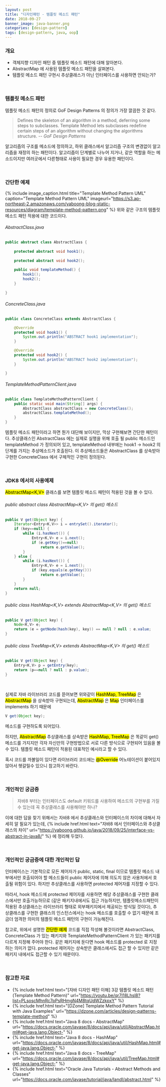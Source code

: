```yaml
---
layout: post
title: "디자인패턴 - 템플릿 메소드 패턴"
date: 2018-09-27
banner_image: java-banner.png
categories: [design-pattern]
tags: [design-pattern, java, oop]
---
```


### 개요
* 객체지향 디자인 패턴 중 템플릿 메소드 패턴에 대해 알아본다.
* AbstractMap 에 사용된 템플릿 메소드 패턴을 살펴본다.
* 템플릿 메소드 패턴 구현시 추상클래스가 아닌 인터페이스를 사용하면 안되는가?
<!--more-->

<br/>

### 템플릿 메소드 패턴
템플릿 메소드 패턴의 정의로 GoF Design Patterns 의 정의가 가장 깔끔한 것 같다.

> Defines the skeleton of an algorithm in a method, deferring some steps to subclasses. 
Template Method lets subclasses redefine certain steps of an algorithm without changing the algorithms structure.
<cite> -- GoF Design Patterns </cite>

알고리즘의 구조를 메소드에 정의하고, 하위 클래스에서 알고리즘 구조의 변경없이 알고리즘을 재정의 하는 패턴이다.
알고리즘이 단계별로 나누어 지거나, 같은 역할을 하는 메소드이지만 여러곳에서 다른형태로 사용이 필요한 경우 유용한 패턴이다.

<br/>

### 간단한 예제
{% include image_caption.html title="Template Method Pattern UML" caption="Template Method Pattern UML" imageurl="https://s3.ap-northeast-2.amazonaws.com/yaboong-blog-static-resources/diagram/template-method-pattern.png" %}
위와 같은 구조의 템플릿 메소드 패턴 적용에 대한 코드이다.
###### AbstractClass.java
```java
public abstract class AbstractClass {
    
    protected abstract void hook1();
    
    protected abstract void hook2();
    
    public void templateMethod() {
        hook1();
        hook2();
    }
    
}
```

###### ConcreteClass.java
```java
public class ConcreteClass extends AbstractClass {

    @Override
    protected void hook1() {
        System.out.println("ABSTRACT hook1 implementation");
    }

    @Override
    protected void hook2() {
        System.out.println("ABSTRACT hook2 implementation");
    }

}
```

###### TemplateMethodPatternClient.java
```java
public class TemplateMethodPatternClient {
    public static void main(String[] args) {
        AbstractClass abstractClass = new ConcreteClass();
        abstractClass.templateMethod();
    }
}
```

템플릿 메소드 패턴이라고 하면 뭔가 대단해 보이지만, 막상 구현해보면 간단한 패턴이다.
추상클래스인 AbstractClass 에는 실제로 실행을 위해 호출 될 public 메소드인 templateMethod 가 정의되어 있고,
templateMethod 내부에는 hook1 -> hook2 의 단계를 가지는 추상메소드가 호출된다. 
이 추상메소드들은 AbstractClass 를 상속받아 구현한 ConcreteClass 에서 구체적인 구현이 정의된다.

<br/>

### JDK8 에서의 사용예제
<mark>AbstractMap<K,V></mark> 클래스를 보면 템플릿 메소드 패턴이 적용된 것을 볼 수 있다.

###### public abstract class AbstractMap<K,V> 의 get() 메소드
```java
public V get(Object key) {
    Iterator<Entry<K,V>> i = entrySet().iterator();
    if (key==null) {
        while (i.hasNext()) {
            Entry<K,V> e = i.next();
            if (e.getKey()==null)
                return e.getValue();
        }
    } else {
        while (i.hasNext()) {
            Entry<K,V> e = i.next();
            if (key.equals(e.getKey()))
                return e.getValue();
        }
    }
    return null;
}
```

###### public class HashMap<K,V> extends AbstractMap<K,V> 의 get() 메소드
```java
public V get(Object key) {
    Node<K,V> e;
    return (e = getNode(hash(key), key)) == null ? null : e.value;
}
```

###### public class TreeMap<K,V> extends AbstractMap<K,V> 의 get() 메소드
```java
public V get(Object key) {
    Entry<K,V> p = getEntry(key);
    return (p==null ? null : p.value);
}
```

<br/>

실제로 자바 라이브러리 코드를 뜯어보면 위와같이 <mark>HashMap, TreeMap</mark> 은 <mark>AbstractMap</mark> 을 상속받아 구현되는데,
<mark>AbstractMap</mark> 은 <mark>Map</mark> 인터페이스를 implements 하기 때문에 
```java
V get(Object key);
```
메소드를 구현하도록 되어있다. 

하지만, <mark>AbstractMap</mark> 추상클래스를 상속받은 <mark>HashMap, TreeMap</mark> 은 똑같이 get() 메소드를 가지지만 
각자 자신만의 구현방법으로 서로 다른 방식으로 구현되어 있음을 볼 수 있다. 템플릿 메소드 패턴이 적용된 대표적인 예시라고 할 수 있다. 

혹시 코드를 까볼일이 있다면 라이브러리 코드에는 <mark>@Override</mark> 어노테이션이 붙어있지 않아서 헷갈릴수 있으니 참고하기 바란다.

<br/>

### 개인적인 궁금증

> 자바8 부터는 인터페이스도 default 키워드를 사용하여 메소드의 구현부를 가질 수 있는데 꼭 추상클래스를 사용해야만 하나? 


이에 대한 답을 찾기 위해서는 자바8 에서 추상클래스와 인터페이스의 차이에 대해서 자세히 알 필요가 있는데,
{% include href.html text="자바8 에서 인터페이스와 추상클래스의 차이" url="https://yaboong.github.io/java/2018/09/25/interface-vs-abstract-in-java8/" %}
에 정리해 두었다.

<br/>

### 개인적인 궁금증에 대한 개인적인 답
인터페이스는 기본적으로 모든 제어자가 public, static, final 이므로 템플릿 메소드 내부에서만 호출되어야 할 메소드들이 public 제어자에 의해 의도치 않은 사용처에서 호출될 위험이 있다.
하지만 추상클래스를 사용하면 protected 제어자를 지정할 수 있다. 

따라서, hook 메소드에 protected 제어자를 사용하면 해당 추상클래스를 구현한 클래스에서만 호출가능하므로 
(같은 패키지내에서도 접근 가능하지만, 템플릿메소드패턴이 적용된 추상클래스는 라이브러리 형태로 외부패키지에서 제공되는 방식일 것이다),
추상클래스를 구현한 클래스의 인스턴스에서는 hook 메소드를 호출할 수 없기 때문에 조금더 엄격한 의미의 템플릿 메소드 패턴의 구현이 가능해진다.

참고로, 위에서 설명한 <mark>간단한 예제</mark> 코드를 직접 작성해 볼것이라면 
AbstractClass, ConcreteClass 가 있는 패키지와 TemplateMethodPatternClient 가 있는 패키지를 다르게 지정해 주어야 한다.
같은 패키지에 둔다면 hook 메소드를 protected 로 지정하는 의미가 없다. protected 제어자는 상속받은 클래스에서도 접근 할 수 있지만 같은 패키지 내에서도 접근할 수 있기 때문이다.






<br/>

### 참고한 자료
* {% include href.html text="[자바 디자인 패턴 이해] 3강 템플릿 메소드 패턴(Template Method Pattern)" url="https://youtu.be/qr7I18Lhsl8?list=PLsoscMhnRc7pPsRHmgN4M8tqUdWZzkpxY" %}
* {% include href.html text="[DZone] Template Method Pattern Tutorial with Java Examples" url="https://dzone.com/articles/design-patterns-template-method" %}
* {% include href.html text="Java 8 docs - AbstractMap" url="https://docs.oracle.com/javase/8/docs/api/java/util/AbstractMap.html#get-java.lang.Object-" %}
* {% include href.html text="Java 8 docs - HashMap" url="https://docs.oracle.com/javase/8/docs/api/java/util/HashMap.html#get-java.lang.Object-" %}
* {% include href.html text="Java 8 docs - TreeMap" url="https://docs.oracle.com/javase/8/docs/api/java/util/TreeMap.html#get-java.lang.Object-" %}
* {% include href.html text="Oracle Java Tutorials - Abstract Methods and Classes" url="https://docs.oracle.com/javase/tutorial/java/IandI/abstract.html" %}